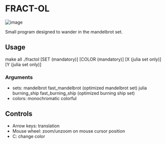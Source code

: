 # FRACT-OL

![image](https://github.com/user-attachments/assets/1eb140e2-017a-49a1-951e-ab2bf3a137ae)

Small program designed to wander in the mandelbrot set.

## Usage
  make all
  ./fractol [SET (mandatory)] [COLOR (mandatory)] [X (julia set only)] [Y (julia set only)]

### Arguments
- sets:
      mandelbrot
      fast_mandelbrot (optimized mandelbrot set)
      julia  
      burning_ship
      fast_burning_ship (optimized burning ship set)
- colors:
      monochromatic
      colorful

## Controls

- Arrow keys: translation
- Mouse wheel: zoom/unzoom on mouse cursor position
- C: change color
